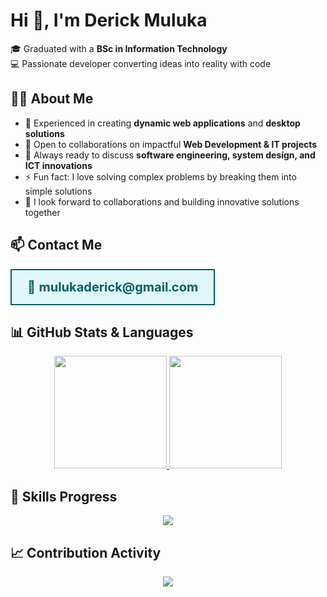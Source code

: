 # Hi 👋, I'm Derick Muluka  

🎓 Graduated with a **BSc in Information Technology**  
💻 Passionate developer converting ideas into reality with code  

## 👨‍💻 About Me  
- 🔭 Experienced in creating **dynamic web applications** and **desktop solutions**  
- 👯 Open to collaborations on impactful **Web Development & IT projects**  
- 💬 Always ready to discuss **software engineering, system design, and ICT innovations**  
- ⚡ Fun fact: I love solving complex problems by breaking them into simple solutions  
- 🤝 I look forward to collaborations and building innovative solutions together  

## 📫 Contact Me  

<div align="center">
  <table>
    <tr>
      <td align="center" bgcolor="#e0f7fa" style="border-radius:12px; padding:15px 25px; border:2px solid #006064;">
        <b><span style="font-size:20px; color:#006064;">📧 mulukaderick@gmail.com</span></b>
      </td>
    </tr>
  </table>
</div>  

## 📊 GitHub Stats & Languages  

<div align="center">  

<a href="https://github.com/DerickMuluka">  
  <img height="180em" src="https://github-readme-stats.vercel.app/api?username=DerickMuluka&show_icons=true&include_all_commits=true&count_private=true&theme=radical&cache_seconds=1800&v=1" />  
</a>  
<a href="https://github.com/DerickMuluka">  
  <img height="180em" src="https://github-readme-stats.vercel.app/api/top-langs/?username=DerickMuluka&layout=compact&langs_count=8&theme=radical&cache_seconds=1800&v=1" />  
</a>  

</div>  

## 🚀 Skills Progress  

<div align="center">  
  <img src="https://github-readme-stats.vercel.app/api/top-langs/?username=DerickMuluka&layout=donut&theme=radical&cache_seconds=1800&v=1" />  
</div>  

## 📈 Contribution Activity  

<div align="center">  
  <img src="https://github-readme-activity-graph.vercel.app/graph?username=DerickMuluka&theme=radical&hide_border=true&v=1" />  
</div>  
